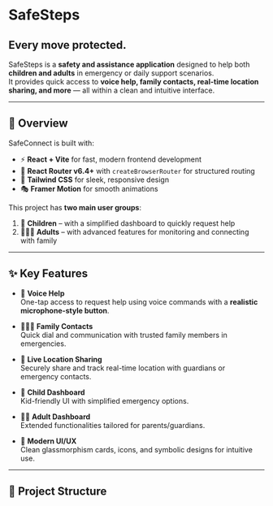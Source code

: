 #  SafeSteps
## Every move protected.



SafeSteps is a **safety and assistance application** designed to help both **children and adults** in emergency or daily support scenarios.  
It provides quick access to **voice help, family contacts, real-time location sharing, and more** — all within a clean and intuitive interface.

---

## 🌟 Overview

SafeConnect is built with:
- ⚡ **React + Vite** for fast, modern frontend development
- 🔀 **React Router v6.4+** with `createBrowserRouter` for structured routing
- 🎨 **Tailwind CSS** for sleek, responsive design
- 🎭 **Framer Motion** for smooth animations

This project has **two main user groups**:
1. 👶 **Children** – with a simplified dashboard to quickly request help
2. 👨‍👩‍👧 **Adults** – with advanced features for monitoring and connecting with family

---

## ✨ Key Features

- 🎤 **Voice Help**  
  One-tap access to request help using voice commands with a **realistic microphone-style button**.

- 👨‍👩‍👧 **Family Contacts**  
  Quick dial and communication with trusted family members in emergencies.

- 📍 **Live Location Sharing**  
  Securely share and track real-time location with guardians or emergency contacts.

- 🧒 **Child Dashboard**  
  Kid-friendly UI with simplified emergency options.

- 👩‍🦳 **Adult Dashboard**  
  Extended functionalities tailored for parents/guardians.

- 🎨 **Modern UI/UX**  
  Clean glassmorphism cards, icons, and symbolic designs for intuitive use.

---

## 📂 Project Structure

